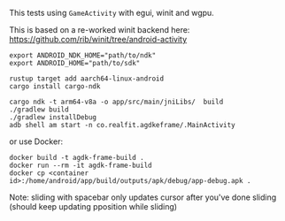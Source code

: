 This tests using `GameActivity` with egui, winit and wgpu.

This is based on a re-worked winit backend here:
https://github.com/rib/winit/tree/android-activity

```
export ANDROID_NDK_HOME="path/to/ndk"
export ANDROID_HOME="path/to/sdk"

rustup target add aarch64-linux-android
cargo install cargo-ndk

cargo ndk -t arm64-v8a -o app/src/main/jniLibs/  build
./gradlew build
./gradlew installDebug
adb shell am start -n co.realfit.agdkeframe/.MainActivity
```

or use Docker:
```
docker build -t agdk-frame-build .
docker run --rm -it agdk-frame-build
docker cp <container id>:/home/android/app/build/outputs/apk/debug/app-debug.apk .
```

Note: sliding with spacebar only updates cursor after you've done sliding (should keep updating pposition while sliding)
